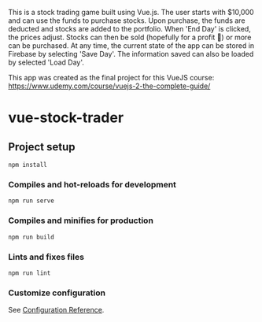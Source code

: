 This is a stock trading game built using Vue.js. The user starts with $10,000 and can use the funds to purchase stocks. Upon purchase, the funds are deducted and stocks are added to the portfolio. When 'End Day' is clicked, the prices adjust. Stocks can then be sold (hopefully for a profit 🙂) or more can be purchased. At any time, the current state of the app can be stored in Firebase by selecting 'Save Day'. The information saved can also be loaded by selected 'Load Day'. 

This app was created as the final project for this VueJS course: https://www.udemy.com/course/vuejs-2-the-complete-guide/


# vue-stock-trader

## Project setup
```
npm install
```

### Compiles and hot-reloads for development
```
npm run serve
```

### Compiles and minifies for production
```
npm run build
```

### Lints and fixes files
```
npm run lint
```

### Customize configuration
See [Configuration Reference](https://cli.vuejs.org/config/).
